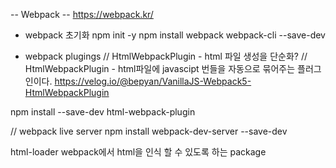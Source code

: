 -- Webpack --
https://webpack.kr/

- webpack 초기화
npm init -y
npm install webpack webpack-cli --save-dev

- webpack plugings
// HtmlWebpackPlugin - html 파일 생성을 단순화?
// HtmlWebpackPlugin  - html파일에 javascipt 번들을 자동으로 묶어주는 플러그인이다.
https://velog.io/@bepyan/VanillaJS-Webpack5-HtmlWebpackPlugin

npm install --save-dev html-webpack-plugin

// webpack live server
npm install webpack-dev-server --save-dev

html-loader
webpack에서 html을 인식 할 수 있도록 하는 package
